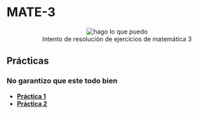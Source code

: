 # MATE-3
 <p align="center">
  <img src= "https://media.tenor.com/Vd-hE4bIEU8AAAAj/amicat1-math.gif" alt = "hago lo que puedo"/>
  <br>Intento de resolución de ejercicios de matemática 3 </br>
</p>

## Prácticas
### No garantizo que este todo bien
* [**Práctica 1**](https://github.com/agusrnfr/MATE-3/blob/main/Practicas/Resoluciones/Pr%C3%A1ctica%201-%20Matem%C3%A1tica%203.pdf)
* [**Práctica 2**](https://github.com/agusrnfr/MATE-3/blob/main/Practicas/Resoluciones/Pr%C3%A1ctica%202%20-%20Matem%C3%A1tica%203.pdf)
